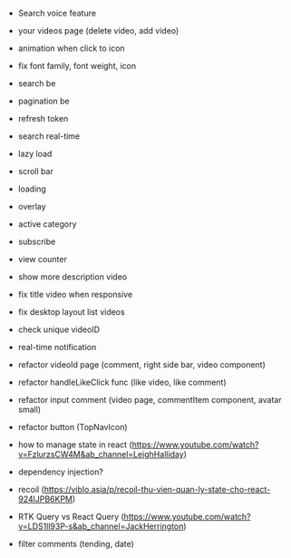 - Search voice feature
- your videos page (delete video, add video)
- animation when click to icon
- fix font family, font weight, icon
- search be
- pagination be
- refresh token
- search real-time
- lazy load
- scroll bar
- loading
- overlay
- active category
- subscribe
- view counter
- show more description video
- fix title video when responsive
- fix desktop layout list videos
- check unique videoID
- real-time notification

- refactor videoId page (comment, right side bar, video component)
- refactor handleLikeClick func (like video, like comment)
- refactor input comment (video page, commentItem component, avatar small)
- refactor button (TopNavIcon)
- how to manage state in react (https://www.youtube.com/watch?v=FzlurzsCW4M&ab_channel=LeighHalliday)
- dependency injection?
- recoil (https://viblo.asia/p/recoil-thu-vien-quan-ly-state-cho-react-924lJPB6KPM)
- RTK Query vs React Query (https://www.youtube.com/watch?v=LDS1ll93P-s&ab_channel=JackHerrington)
- filter comments (tending, date)
